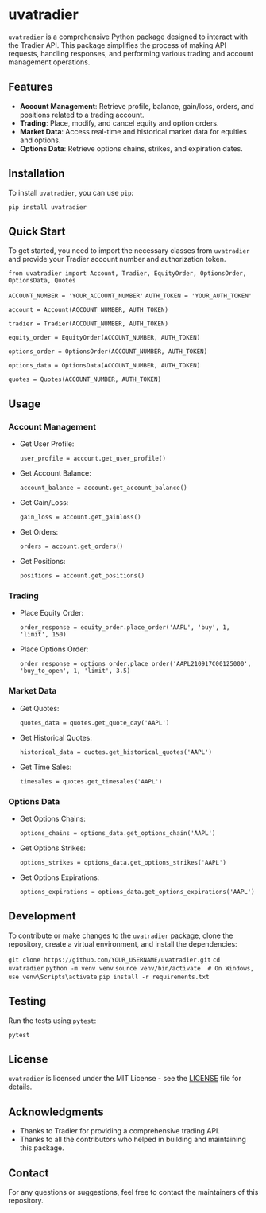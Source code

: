 # uvatradier

`uvatradier` is a comprehensive Python package designed to interact with the Tradier API. This package simplifies the process of making API requests, handling responses, and performing various trading and account management operations.

## Features

- **Account Management**: Retrieve profile, balance, gain/loss, orders, and positions related to a trading account.
- **Trading**: Place, modify, and cancel equity and option orders.
- **Market Data**: Access real-time and historical market data for equities and options.
- **Options Data**: Retrieve options chains, strikes, and expiration dates.

## Installation

To install `uvatradier`, you can use `pip`:

`pip install uvatradier`

## Quick Start

To get started, you need to import the necessary classes from `uvatradier` and provide your Tradier account number and authorization token.

`from uvatradier import Account, Tradier, EquityOrder, OptionsOrder, OptionsData, Quotes`

`ACCOUNT_NUMBER = 'YOUR_ACCOUNT_NUMBER'`
`AUTH_TOKEN = 'YOUR_AUTH_TOKEN'`

`account = Account(ACCOUNT_NUMBER, AUTH_TOKEN)`

`tradier = Tradier(ACCOUNT_NUMBER, AUTH_TOKEN)`

`equity_order = EquityOrder(ACCOUNT_NUMBER, AUTH_TOKEN)`

`options_order = OptionsOrder(ACCOUNT_NUMBER, AUTH_TOKEN)`

`options_data = OptionsData(ACCOUNT_NUMBER, AUTH_TOKEN)`

`quotes = Quotes(ACCOUNT_NUMBER, AUTH_TOKEN)`

## Usage

### Account Management

- Get User Profile:

  `user_profile = account.get_user_profile()`

- Get Account Balance:

  `account_balance = account.get_account_balance()`

- Get Gain/Loss:

  `gain_loss = account.get_gainloss()`

- Get Orders:

  `orders = account.get_orders()`

- Get Positions:

  `positions = account.get_positions()`

### Trading

- Place Equity Order:

  `order_response = equity_order.place_order('AAPL', 'buy', 1, 'limit', 150)`

- Place Options Order:

  `order_response = options_order.place_order('AAPL210917C00125000', 'buy_to_open', 1, 'limit', 3.5)`

### Market Data

- Get Quotes:

  `quotes_data = quotes.get_quote_day('AAPL')`

- Get Historical Quotes:

  `historical_data = quotes.get_historical_quotes('AAPL')`

- Get Time Sales:

  `timesales = quotes.get_timesales('AAPL')`

### Options Data

- Get Options Chains:

  `options_chains = options_data.get_options_chain('AAPL')`

- Get Options Strikes:

  `options_strikes = options_data.get_options_strikes('AAPL')`

- Get Options Expirations:

  `options_expirations = options_data.get_options_expirations('AAPL')`

## Development

To contribute or make changes to the `uvatradier` package, clone the repository, create a virtual environment, and install the dependencies:

`git clone https://github.com/YOUR_USERNAME/uvatradier.git`
`cd uvatradier`
`python -m venv venv`
`source venv/bin/activate  # On Windows, use venv\Scripts\activate`
`pip install -r requirements.txt`

## Testing

Run the tests using `pytest`:

`pytest`

## License

`uvatradier` is licensed under the MIT License - see the [LICENSE](LICENSE) file for details.

## Acknowledgments

- Thanks to Tradier for providing a comprehensive trading API.
- Thanks to all the contributors who helped in building and maintaining this package.

## Contact

For any questions or suggestions, feel free to contact the maintainers of this repository.
